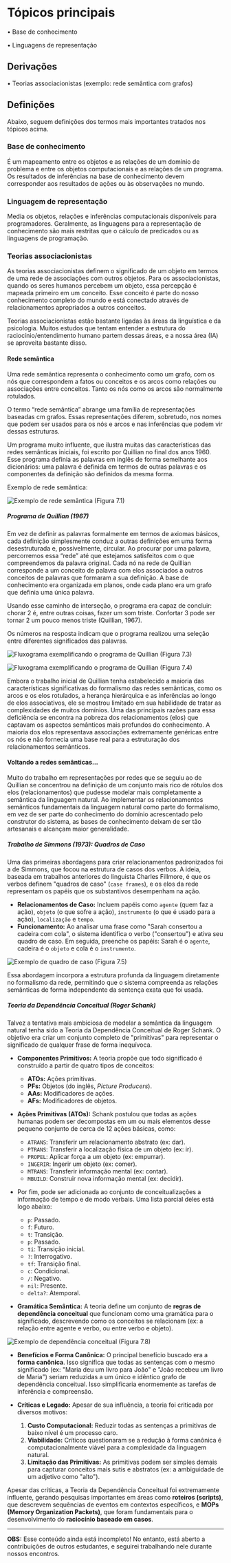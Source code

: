 # Tópicos principais
• Base de conhecimento

• Linguagens de representação

## Derivações
• Teorias associacionistas (exemplo: rede semântica com grafos)

## Definições
Abaixo, seguem definições dos termos mais importantes tratados nos tópicos acima.

### Base de conhecimento
É um mapeamento entre os objetos e as relações de um domínio de problema e entre os
objetos computacionais e as relações de um programa. Os resultados de inferências na base de conhecimento devem corresponder aos resultados de ações ou às observações no mundo.

### Linguagem de representação
Media os objetos, relações e inferências computacionais disponíveis para programadores. Geralmente, as linguagens para a representação de conheci­mento são mais restritas que o cálculo de predicados ou as linguagens de programação.

### Teorias associacionistas
As teorias associacionistas definem o significado de um objeto em termos de uma rede de associações com outros objetos. Para os associacionistas, quando os seres humanos percebem um objeto, essa percepção é mapeada primeiro em um conceito. Esse conceito é parte do nosso conhecimento completo do mundo e está conectado através de relacionamentos apropriados a outros conceitos.

Teorias associacionistas estão bastante ligadas às áreas da linguística e da psicologia. Muitos estudos que tentam entender a estrutura do raciocínio/entendimento humano partem dessas áreas, e a nossa área (IA) se aproveita bastante disso.

#### Rede semântica
Uma rede semântica representa o conhecimento como um grafo, com os nós que correspondem a fatos ou conceitos e os arcos como relações ou associações entre conceitos. Tanto os nós como os arcos são normalmente rotulados.

O termo “rede semântica” abrange uma família de representações baseadas cm grafos. Essas representações diferem, sobretudo, nos nomes que podem ser usados para os nós e arcos e nas inferências que podem vir dessas estruturas.

Um programa muito influente, que ilustra muitas das características das redes semânticas iniciais, foi escrito por Quillian no final dos anos 1960. Esse programa definia as palavras em inglês de forma semelhante aos dicionários: uma palavra é definida em termos de outras palavras e os componentes da definição são definidos da mes­ma forma.

Exemplo de rede semântica:

![Exemplo de rede semântica (Figura 7.1)](https://github.com/niad-ufla/niad/blob/main/IA/Imagens/rede_semantica.png)

##### Programa de Quillian (1967)

Em vez de definir as palavras formalmente em termos de axiomas básicos, cada definição simplesmente conduz a outras definições em uma forma desestruturada e, possivelmente, circular. Ao procurar por uma palavra, percorremos essa “rede” até que estejamos satisfeitos com o que compreendemos da palavra original. Cada nó na rede de Quillian corresponde a um conceito de palavra com elos associados a outros conceitos de
palavras que formaram a sua definição. A base de conhecimento era organizada em planos, onde cada plano era um grafo que definia uma única palavra.

Usando esse caminho de interseção, o programa era capaz de concluir:
chorar 2 é, entre outras coisas, fazer um som triste. Confortar 3 pode ser tornar 2 um pouco menos triste (Quillian, 1967).

Os números na resposta indicam que o programa realizou uma seleção entre diferentes significados das palavras.

![Fluxograma exemplificando o programa de Quillian (Figura 7.3)](https://github.com/niad-ufla/niad/blob/main/IA/Imagens/programa_quillian_1.png)

![Fluxograma exemplificando o programa de Quillian (Figura 7.4)](https://github.com/niad-ufla/niad/blob/main/IA/Imagens/programa_quillian_2.png)

Embora o trabalho inicial de Quillian tenha estabelecido a maioria das características significativas do formalis­mo das redes semânticas, como os arcos e os elos rotulados, a herança hierárquica e as inferências ao longo de elos associativos, ele se mostrou limitado em sua habilidade de tratar as complexidades de muitos domínios. Uma das principais razões para essa deficiência se encontra na pobreza dos relacionamentos (elos) que captavam os aspectos semânticos mais profundos do conhecimento. A maioria dos elos representava associações extremamente genéricas entre os nós e não fornecia uma base real para a estruturação dos relacionamentos semânticos.

#### Voltando a redes semânticas...
Muito do trabalho em representações por redes que se seguiu ao de Quillian se concentrou na definição de um conjunto mais rico de rótulos dos elos (relacionamentos) que pudesse modelar mais completamente a semântica da linguagem natural. Ao implementar os relacionamentos semânticos fundamentais da linguagem natural como parte do formalismo, em vez de ser parte do conhecimento do domínio acrescentado pelo construtor do sistema, as bases de conhecimento deixam de ser tão artesanais e alcançam maior generalidade.

##### **Trabalho de Simmons (1973): Quadros de Caso**
Uma das primeiras abordagens para criar relacionamentos padronizados foi a de Simmons, que focou na estrutura de casos dos verbos. A ideia, baseada em trabalhos anteriores do linguista Charles Fillmore, é que os verbos definem "quadros de caso" (`case frames`), e os elos da rede representam os papéis que os substantivos desempenham na ação.

- **Relacionamentos de Caso:** Incluem papéis como `agente` (quem faz a ação), `objeto` (o que sofre a ação), `instrumento` (o que é usado para a ação), `localização` e `tempo`.
- **Funcionamento:** Ao analisar uma frase como "Sarah consertou a cadeira com cola", o sistema identifica o verbo ("consertou") e ativa seu quadro de caso. Em seguida, preenche os papéis: Sarah é o `agente`, cadeira é o `objeto` e cola é o `instrumento`.
  
![Exemplo de quadro de caso (Figura 7.5)](https://github.com/niad-ufla/niad/blob/main/IA/Imagens/simmons_sarah.png)

Essa abordagem incorpora a estrutura profunda da linguagem diretamente no formalismo da rede, permitindo que o sistema compreenda as relações semânticas de forma independente da sentença exata que foi usada.

##### **Teoria da Dependência Conceitual (Roger Schank)**
Talvez a tentativa mais ambiciosa de modelar a semântica da linguagem natural tenha sido a Teoria da Dependência Conceitual de Roger Schank. O objetivo era criar um conjunto completo de "primitivas" para representar o significado de qualquer frase de forma inequívoca.

- **Componentes Primitivos:** A teoria propõe que todo significado é construído a partir de quatro tipos de conceitos:
    - **ATOs:** Ações primitivas.
    - **PFs:** Objetos (do inglês, _Picture Producers_).
    - **AAs:** Modificadores de ações.
    - **AFs:** Modificadores de objetos.

- **Ações Primitivas (ATOs):** Schank postulou que todas as ações humanas podem ser decompostas em um ou mais elementos desse pequeno conjunto de cerca de 12 ações básicas, como:
    - `ATRANS`: Transferir um relacionamento abstrato (ex: dar).
    - `PTRANS`: Transferir a localização física de um objeto (ex: ir).
    - `PROPEL`: Aplicar força a um objeto (ex: empurrar).
    - `INGERIR`: Ingerir um objeto (ex: comer).
    - `MTRANS`: Transferir informação mental (ex: contar).
    - `MBUILD`: Construir nova informação mental (ex: decidir).

- Por fim, pode ser adicionada ao conjunto de conceitualizações a informação de tempo e de modo verbais. Uma lista parcial deles está logo abaixo:
	- `p`: Passado.
	- `f`: Futuro.
	- `t`: Transição.
	- `p`: Passado.
	- `ti`: Transição inicial.
	- `?`: Interrogativo.
	- `tf`: Transição final.
	- `c`: Condicional.
	- `/`: Negativo.
	- `nil`: Presente.
	- `delta?`: Atemporal.

- **Gramática Semântica:** A teoria define um conjunto de **regras de dependência conceitual** que funcionam como uma gramática para o significado, descrevendo como os conceitos se relacionam (ex: a relação entre agente e verbo, ou entre verbo e objeto).
  
![Exemplo de dependência conceitual (Figura 7.8)](https://github.com/niad-ufla/niad/blob/main/IA/Imagens/exemplos_dependencia_conceitual.png)

- **Benefícios e Forma Canônica:** O principal benefício buscado era a **forma canônica**. Isso significa que todas as sentenças com o mesmo significado (ex: "Maria deu um livro para João" e "João recebeu um livro de Maria") seriam reduzidas a um único e idêntico grafo de dependência conceitual. Isso simplificaria enormemente as tarefas de inferência e compreensão.

- **Críticas e Legado:** Apesar de sua influência, a teoria foi criticada por diversos motivos:
    1. **Custo Computacional:** Reduzir todas as sentenças a primitivas de baixo nível é um processo caro.
    2. **Viabilidade:** Críticos questionaram se a redução à forma canônica é computacionalmente viável para a complexidade da linguagem natural.
    3. **Limitação das Primitivas:** As primitivas podem ser simples demais para capturar conceitos mais sutis e abstratos (ex: a ambiguidade de um adjetivo como "alto").

Apesar das críticas, a Teoria da Dependência Conceitual foi extremamente influente, gerando pesquisas importantes em áreas como **roteiros (scripts)**, que descrevem sequências de eventos em contextos específicos, e **MOPs (Memory Organization Packets)**, que foram fundamentais para o desenvolvimento do **raciocínio baseado em casos**.

---

**OBS:** Esse conteúdo ainda está incompleto! No entanto, está aberto a contribuições de outros estudantes, e seguirei trabalhando nele durante nossos encontros.
